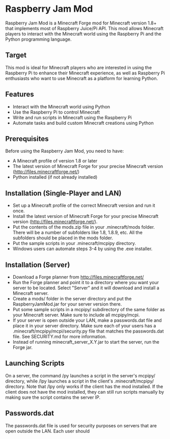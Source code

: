# Raspberry Jam Mod
Raspberry Jam Mod is a Minecraft Forge mod for Minecraft version 1.8+ that implements most of Raspberry Juice/Pi API. This mod allows Minecraft players to interact with the Minecraft world using the Raspberry Pi and the Python programming language.

## Target
This mod is ideal for Minecraft players who are interested in using the Raspberry Pi to enhance their Minecraft experience, as well as Raspberry Pi enthusiasts who want to use Minecraft as a platform for learning Python.

## Features
- Interact with the Minecraft world using Python
- Use the Raspberry Pi to control Minecraft
- Write and run scripts in Minecraft using the Raspberry Pi
- Automate tasks and build custom Minecraft creations using Python

## Prerequisites
Before using the Raspberry Jam Mod, you need to have:
- A Minecraft profile of version 1.8 or later
- The latest version of Minecraft Forge for your precise Minecraft version (http://files.minecraftforge.net/)
- Python installed (if not already installed)

## Installation (Single-Player and LAN)
- Set up a Minecraft profile of the correct Minecraft version and run it once.
- Install the latest version of Minecraft Forge for your precise Minecraft version (http://files.minecraftforge.net/).
- Put the contents of the mods.zip file in your .minecraft/mods folder. There will be a number of subfolders like 1.8, 1.8.9, etc. All the subfolders should be placed in the mods folder.
- Put the sample scripts in your .minecraft/mcpipy directory.
- Windows users can automate steps 3-4 by using the .exe installer.

## Installation (Server)
- Download a Forge planner from http://files.minecraftforge.net/
- Run the Forge planner and point it to a directory where you want your server to be located. Select "Server" and it will download and install a Minecraft server.
- Create a mods/ folder in the server directory and put the RaspberryJamMod.jar for your server version there.
- Put some sample scripts in a mcpipy/ subdirectory of the same folder as your Minecraft server. Make sure to include all mcpipy/mcpi.
- If your server is open outside your LAN, make a passwords.dat file and place it in your server directory. Make sure each of your users has a .minecraft/mcpipy/mcpi/security.py file that matches the passwords.dat file. See SECURITY.md for more information.
- Instead of running minecraft_server_X.Y.jar to start the server, run the Forge jar.

## Launching Scripts
On a server, the command /py launches a script in the server's mcpipy/ directory, while /lpy launches a script in the client's .minecraft/mcpipy/ directory. Note that /lpy only works if the client has the mod installed. If the client does not have the mod installed, they can still run scripts manually by making sure the script contains the server IP.

## Passwords.dat
The passwords.dat file is used for security purposes on servers that are open outside the LAN. Each user should